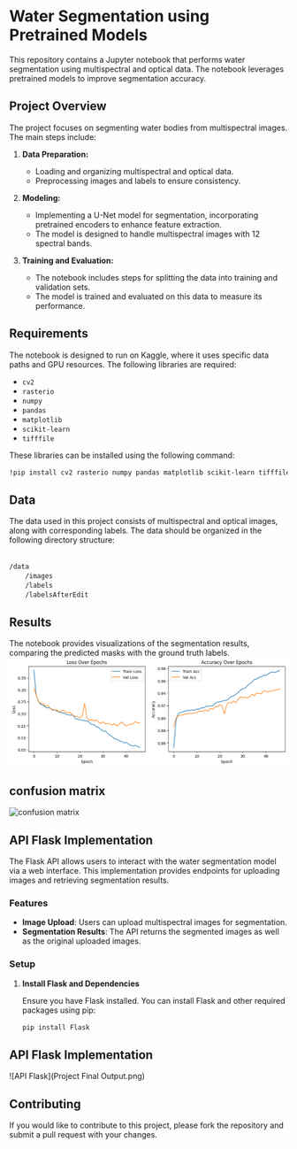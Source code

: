# Water Segmentation using Pretrained Models

This repository contains a Jupyter notebook that performs water segmentation using multispectral and optical data. The notebook leverages pretrained models to improve segmentation accuracy.

## Project Overview

The project focuses on segmenting water bodies from multispectral images. The main steps include:

1. **Data Preparation:**
   - Loading and organizing multispectral and optical data.
   - Preprocessing images and labels to ensure consistency.

2. **Modeling:**
   - Implementing a U-Net model for segmentation, incorporating pretrained encoders to enhance feature extraction.
   - The model is designed to handle multispectral images with 12 spectral bands.

3. **Training and Evaluation:**
   - The notebook includes steps for splitting the data into training and validation sets.
   - The model is trained and evaluated on this data to measure its performance.

## Requirements

The notebook is designed to run on Kaggle, where it uses specific data paths and GPU resources. The following libraries are required:

- `cv2`
- `rasterio`
- `numpy`
- `pandas`
- `matplotlib`
- `scikit-learn`
- `tifffile`

These libraries can be installed using the following command:

```bash
!pip install cv2 rasterio numpy pandas matplotlib scikit-learn tifffile
```

## Data
The data used in this project consists of multispectral and optical images, along with corresponding labels. The data should be organized in the following directory structure:

```bash

/data
    /images
    /labels
    /labelsAfterEdit
```



## Results
The notebook provides visualizations of the segmentation results, comparing the predicted masks with the ground truth labels.
![The Results of the model](image.png)




## confusion matrix
![confusion matrix](image-1.g)



## API Flask Implementation

The Flask API allows users to interact with the water segmentation model via a web interface. This implementation provides endpoints for uploading images and retrieving segmentation results.

### Features
- **Image Upload**: Users can upload multispectral images for segmentation.
- **Segmentation Results**: The API returns the segmented images as well as the original uploaded images.

### Setup

1. **Install Flask and Dependencies**

   Ensure you have Flask installed. You can install Flask and other required packages using pip:

   ```bash
   pip install Flask

## API Flask Implementation 
![API Flask](Project Final Output.png)


## Contributing
If you would like to contribute to this project, please fork the repository and submit a pull request with your changes.
